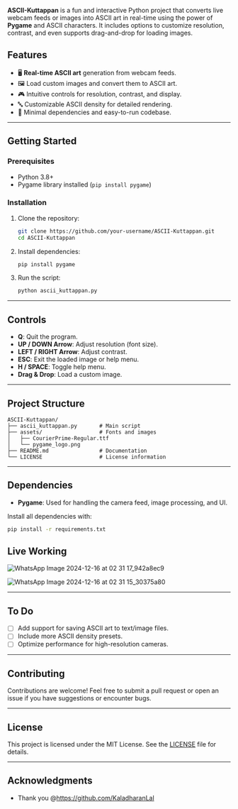 **ASCII-Kuttappan** is a fun and interactive Python project that converts live webcam feeds or images into ASCII art in real-time using the power of **Pygame** and ASCII characters. It includes options to customize resolution, contrast, and even supports drag-and-drop for loading images.

## Features

- 🖥️ **Real-time ASCII art** generation from webcam feeds.
- 🖼️ Load custom images and convert them to ASCII art.
- 🎮 Intuitive controls for resolution, contrast, and display.
- 🔤 Customizable ASCII density for detailed rendering.
- 📜 Minimal dependencies and easy-to-run codebase.

---

## Getting Started

### Prerequisites

- Python 3.8+
- Pygame library installed (`pip install pygame`)

### Installation

1. Clone the repository:
   ```bash
   git clone https://github.com/your-username/ASCII-Kuttappan.git
   cd ASCII-Kuttappan
   ```

2. Install dependencies:
   ```bash
   pip install pygame
   ```

3. Run the script:
   ```bash
   python ascii_kuttappan.py
   ```

---

## Controls

- **Q**: Quit the program.
- **UP / DOWN Arrow**: Adjust resolution (font size).
- **LEFT / RIGHT Arrow**: Adjust contrast.
- **ESC**: Exit the loaded image or help menu.
- **H / SPACE**: Toggle help menu.
- **Drag & Drop**: Load a custom image.

---

## Project Structure

```plaintext
ASCII-Kuttappan/
├── ascii_kuttappan.py       # Main script
├── assets/                  # Fonts and images
│   ├── CourierPrime-Regular.ttf
│   └── pygame_logo.png
├── README.md                # Documentation
└── LICENSE                  # License information
```

---

## Dependencies

- **Pygame**: Used for handling the camera feed, image processing, and UI.

Install all dependencies with:
```bash
pip install -r requirements.txt
```

## Live Working


![WhatsApp Image 2024-12-16 at 02 31 17_942a8ec9](https://github.com/user-attachments/assets/02baa47f-1445-41d6-b79d-0c1bea049fff)


![WhatsApp Image 2024-12-16 at 02 31 15_30375a80](https://github.com/user-attachments/assets/e978d263-0fd1-4997-8fd4-8aa6df43a91b)




---

## To Do

- [ ] Add support for saving ASCII art to text/image files.
- [ ] Include more ASCII density presets.
- [ ] Optimize performance for high-resolution cameras.

---

## Contributing

Contributions are welcome! Feel free to submit a pull request or open an issue if you have suggestions or encounter bugs.

---

## License

This project is licensed under the MIT License. See the [LICENSE](LICENSE) file for details.

---

## Acknowledgments

- Thank you @https://github.com/KaladharanLal

